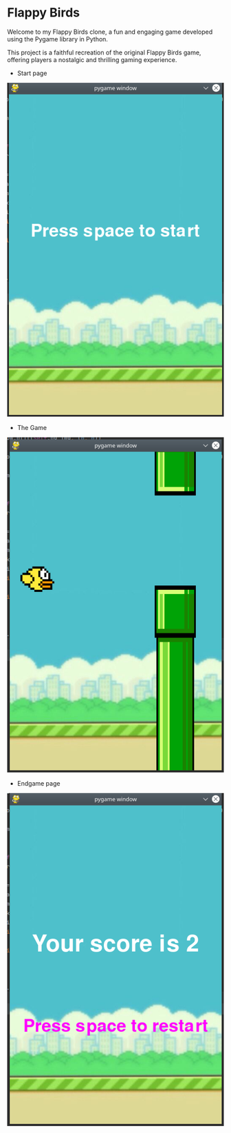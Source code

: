 # Flappy Birds

Welcome to my Flappy Birds clone, a fun and engaging game developed using the Pygame library in Python.

This project is a faithful recreation of the original Flappy Birds game, offering players a nostalgic and thrilling gaming experience.

* Start page

![Start page](https://github.com/GCipry3/FlappyBird/blob/master/doc/start_page.png)

* The Game 

![Game](https://github.com/GCipry3/FlappyBird/blob/master/doc/game_screenshot.png)

* Endgame page 

![Endgame page](https://github.com/GCipry3/FlappyBird/blob/master/doc/endgame_page.png)

